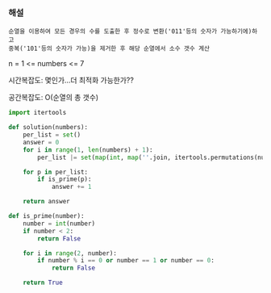 ### 해설
    순열을 이용하여 모든 경우의 수를 도출한 후 정수로 변환('011'등의 숫자가 가능하기에)하고
    중복('101'등의 숫자가 가능)을 제거한 후 해당 순열에서 소수 갯수 계산

n = 1 <= numbers <= 7

시간복잡도: 몇인가...더 최적화 가능한가??

공간복잡도: O(순열의 총 갯수)

```python
import itertools

def solution(numbers):
    per_list = set()
    answer = 0
    for i in range(1, len(numbers) + 1):
        per_list |= set(map(int, map(''.join, itertools.permutations(numbers, i))))

    for p in per_list:
        if is_prime(p):
            answer += 1

    return answer

def is_prime(number):
    number = int(number)
    if number < 2:
        return False

    for i in range(2, number):
        if number % i == 0 or number == 1 or number == 0:
            return False

    return True
```

